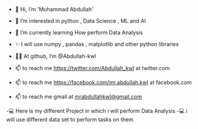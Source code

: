 - 👋 Hi, I’m 'Muhammad Abdullah'
- 👀 I’m interested in  python , Data Science , ML and AI


- 🌱 I’m currently learning How perform Data Analysis
- ✨ I will use numpy , pandas , matplotlib and other python libraries 

- 🐱‍👤 At github, I’m @Abdullah-kwl
- 📫 to reach me https://twitter.com/Abdullah_kwl at twitter.com
- 📫 to reach me https://facebook.com/mr.abdullah.kwl at facebook.com
- 📫 to reach me gmail at mrabdullahkwl@gmail.com 




-💻 Here is my different Project in which i will perform Data Analysis
-💻 i will use different data set to perform tasks on them



